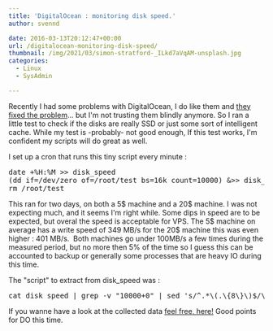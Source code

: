 ```yaml
---
title: 'DigitalOcean : monitoring disk speed.'
author: svennd

date: 2016-03-13T20:12:47+00:00
url: /digitalocean-monitoring-disk-speed/
thumbnail: /img/2021/03/simon-stratford-_ILkd7aVqAM-unsplash.jpg
categories:
  - Linux
  - SysAdmin

---
```

Recently I had some problems with DigitalOcean, I do like them and [they fixed the problem][1]... but I'm not trusting them blindly anymore. So I ran a little test to check if the disks are really SSD or just some sort of intelligent cache. While my test is -probably- not good enough, If this test works, I'm confident my scripts will do great as well.

I set up a cron that runs this tiny script every minute :

<pre>date +%H:%M &gt;&gt; disk_speed
(dd if=/dev/zero of=/root/test bs=16k count=10000) &&gt;&gt; disk_speed
rm /root/test</pre>

This ran for two days, on both a 5$ machine and a 20$ machine. I was not expecting much, and it seems I'm right while. Some dips in speed are to be expected, but overal the speed is acceptable for VPS. The 5$ machine on average has a write speed of 349 MB/s for the 20$ machine this was even higher : 401 MB/s.  Both machines go under 100MB/s a few times during the measured period, but no more then 5% of the time so I guess this can be accounted to backup or generally some processes that are heavy IO during this time.

The "script" to extract from disk_speed was :

<pre>cat disk_speed | grep -v "10000+0" | sed 's/^.*\(.\{8\}\)$/\1/' | awk 'NR%2{printf $0 "\t"; next;}1' &gt; disk_speed_download</pre>

If you wanne have a look at the collected data [feel free, here!][2] Good points for DO this time.

 [1]: https://www.svennd.be/linode-digitalocean-and-vultr-comparison/
 [2]: https://docs.google.com/spreadsheets/d/1PkaQGZSfmKkjHusHxeBpzdN7wwAq1AIYa5tqNM0y1GM/edit?usp=sharing